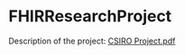 # FHIRResearchProject

Description of the project: [CSIRO Project.pdf](https://github.com/stephieandrade/FHIRResearchProject/files/8793405/CSIRO.Project.pdf)
